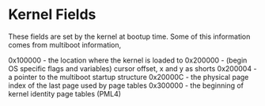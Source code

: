 # Kernel Fields

These fields are set by the kernel at bootup time. Some of this information comes from multiboot information, 

0x100000 - the location where the kernel is loaded to
0x200000 - (begin OS specific flags and variables)
           cursor offset, x and y as shorts
0x200004 - a pointer to the multiboot startup structure
0x20000C - the physical page index of the last page used by page tables
0x300000 - the beginning of kernel identity page tables (PML4)

